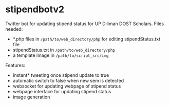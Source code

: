 # stipendbotv2
Twitter bot for updating stipend status for UP Diliman DOST Scholars.
Files needed:
- *.php files in `/path/to/web_directory/php` for editing stipendStatus.txt file
- stipendStatus.txt in `/path/to/web_directory/php`
- a template image in `/path/to/script_src/img`

Features:
- instant* tweeting once stipend update to true
- automatic switch to false when new sem is detected
- websocket for updating webpage of stipend status
- webpage interface for updating stipend status
- image generation
